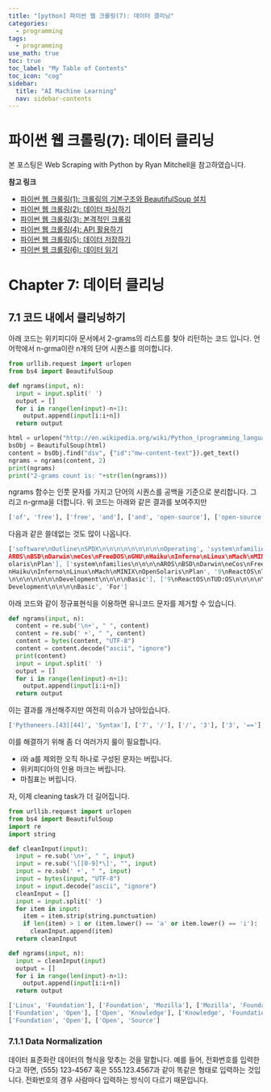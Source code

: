 ```yaml
---
title: "[python] 파이썬 웹 크롤링(7): 데이터 클리닝" 
categories:
  - programming
tags:
  - programming
use_math: true
toc: true
toc_label: "My Table of Contents"
toc_icon: "cog"
sidebar:
  title: "AI Machine Learning"
  nav: sidebar-contents
---
```


# 파이썬 웹 크롤링(7): 데이터 클리닝 

본 포스팅은 Web Scraping with Python by Ryan Mitchell을 참고하였습니다. 

**참고 링크**

* [파이썬 웹 크롤링(1): 크롤링의 기본구조와 BeautifulSoup 설치](https://losskatsu.github.io/programming/py-crawling01/)
* [파이썬 웹 크롤링(2): 데이터 파싱하기](https://losskatsu.github.io/programming/py-crawling02/)
* [파이썬 웹 크롤링(3): 본격적인 크롤링](https://losskatsu.github.io/programming/py-crawling03/)
* [파이썬 웹 크롤링(4): API 활용하기](https://losskatsu.github.io/programming/py-crawling04/) 
* [파이썬 웹 크롤링(5): 데이터 저장하기](https://losskatsu.github.io/programming/py-crawling05/) 
* [파이썬 웹 크롤링(6): 데이터 읽기](https://losskatsu.github.io/programming/py-crawling06/)

# Chapter 7: 데이터 클리닝 

## 7.1 코드 내에서 클리닝하기

아래 코드는 위키피디아 문서에서 2-grams의 리스트를 찾아 리턴하는 코드 입니다. 
언어학에서 n-grma이란 n개의 단어 시퀀스를 의미합니다. 

```python
from urllib.request import urlopen
from bs4 import BeautifulSoup

def ngrams(input, n):
  input = input.split(' ')
  output = []
  for i in range(len(input)-n+1):
    output.append(input[i:i+n])
  return output

html = urlopen("http://en.wikipedia.org/wiki/Python_(programming_language)")
bsObj = BeautifulSoup(html)
content = bsObj.find("div", {"id":"mw-content-text"}).get_text()
ngrams = ngrams(content, 2)
print(ngrams)
print("2-grams count is: "+str(len(ngrams)))
```

ngrams 함수는 인풋 문자를 가지고 단어의 시퀀스를 공백을 기준으로 분리합니다. 
그리고 n-grma을 더합니다. 위 코드는 아래와 같은 결과를 보여주지만 

```python
['of', 'free'], ['free', 'and'], ['and', 'open-source'], ['open-source', 'software']
```

다음과 같은 쓸데없는 것도 많이 나옵니다. 

```python
['software\nOutline\nSPDX\n\n\n\n\n\n\n\n\nOperating', 'system\nfamilies\n\n\n\n
AROS\nBSD\nDarwin\neCos\nFreeDOS\nGNU\nHaiku\nInferno\nLinux\nMach\nMINIX\nOpenS
olaris\nPlan'], ['system\nfamilies\n\n\n\nAROS\nBSD\nDarwin\neCos\nFreeDOS\nGNU\
nHaiku\nInferno\nLinux\nMach\nMINIX\nOpenSolaris\nPlan', '9\nReactOS\nTUD:OS\n\n
\n\n\n\n\n\n\nDevelopment\n\n\n\nBasic'], ['9\nReactOS\nTUD:OS\n\n\n\n\n\n\n\n\n
Development\n\n\n\nBasic', 'For']
```

아래 코드와 같이 정규표현식을 이용하면 유니코드 문자를 제거할 수 있습니다. 

```python
def ngrams(input, n):
  content = re.sub('\n+', " ", content)
  content = re.sub(' +', " ", content)
  content = bytes(content, "UTF-8")
  content = content.decode("ascii", "ignore")
  print(content)
  input = input.split(' ')
  output = []
  for i in range(len(input)-n+1):
    output.append(input[i:i+n])
  return output
```

이는 결과를 개선해주지만 여전히 이슈가 남아있습니다. 

```python
['Pythoneers.[43][44]', 'Syntax'], ['7', '/'], ['/', '3'], ['3', '=='], ['==', '2']
```

이를 해결하기 위해 좀 더 여러가지 룰이 필요합니다. 

- i와 a를 제외한 오직 하나로 구성된 문자는 버립니다. 
- 위키피디아의 인용 마크는 버립니다. 
- 마침표는 버립니다. 

자, 이제 cleaning task가 더 길어집니다. 

```python
from urllib.request import urlopen
from bs4 import BeautifulSoup
import re
import string

def cleanInput(input):
  input = re.sub('\n+', " ", input)
  input = re.sub('\[[0-9]*\]', "", input)
  input = re.sub(' +', " ", input)
  input = bytes(input, "UTF-8")
  input = input.decode("ascii", "ignore")
  cleanInput = []
  input = input.split(' ')
  for item in input:
    item = item.strip(string.punctuation)
    if len(item) > 1 or (item.lower() == 'a' or item.lower() == 'i'):
      cleanInput.append(item)
  return cleanInput

def ngrams(input, n):
  input = cleanInput(input)
  output = []
  for i in range(len(input)-n+1):
    output.append(input[i:i+n])
  return output
```
```python
['Linux', 'Foundation'], ['Foundation', 'Mozilla'], ['Mozilla', 'Foundation'], 
['Foundation', 'Open'], ['Open', 'Knowledge'], ['Knowledge', 'Foundation'], 
['Foundation', 'Open'], ['Open', 'Source']
```

### 7.1.1 Data Normalization

데이터 표준화란 데이터의 형식을 맞추는 것을 말합니다. 
예를 들어, 전화번호를 입력한다고 하면, (555) 123-4567 혹은 555.123.4567과 같이 똑같은 형태로 입력하는 것입니다. 
전화번호의 경우 사람마다 입력하는 방식이 다르기 때문입니다. 

